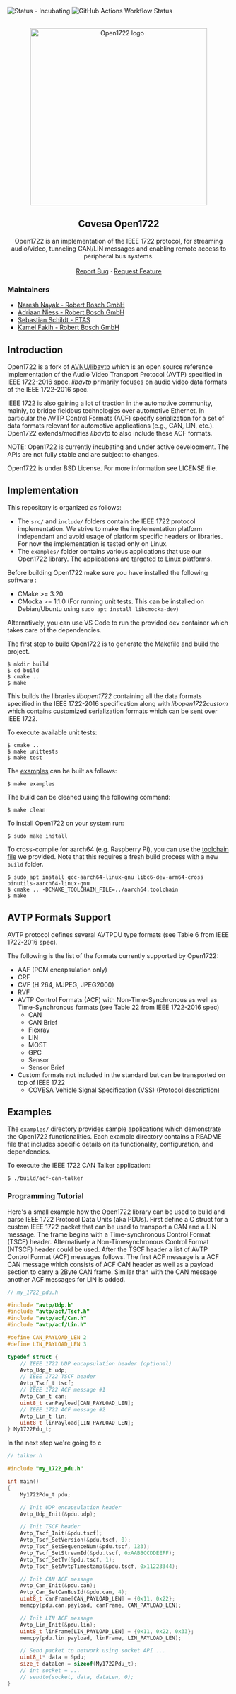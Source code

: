 ![Status - Incubating](https://img.shields.io/static/v1?label=Status&message=Incubating&color=FEFF3A&style=for-the-badge)
![GitHub Actions Workflow Status](https://img.shields.io/github/actions/workflow/status/COVESA/Open1722/build-all.yml?branch=main&style=for-the-badge)



<a name="readme-top"></a>

<!-- PROJECT LOGO -->
<br />
<div align="center">
  <a href="https://github.com/COVESA/Open1722">
    <img src="./logo/open1722logo.png" alt="Open1722 logo" width="400px">
  </a>

<h2 align="center">Covesa Open1722</h2>

  <p align="center">
    Open1722  is an implementation of the IEEE 1722 protocol, for streaming audio/video, tunneling CAN/LIN messages and enabling remote access to peripheral bus systems.
    <br />
    <br />
    <a href="https://github.com/COVESA/Open1722/issues">Report Bug</a>
    ·
    <a href="https://github.com/COVESA/Open1722/issues">Request Feature</a>
    </p>
</div>


### Maintainers

* [Naresh Nayak - Robert Bosch GmbH](https://github.com/nayakned)
* [Adriaan Niess - Robert Bosch GmbH](https://github.com/adriaan-niess)
* [Sebastian Schildt - ETAS](https://github.com/SebastianSchildt)
* [Kamel Fakih - Robert Bosch GmbH](https://github.com/kamelfakihh/)

## Introduction

Open1722 is a fork of [AVNU/libavtp](https://github.com/Avnu/libavtp) which is an open source reference implementation of the Audio Video Transport Protocol (AVTP) specified in IEEE 1722-2016 spec. _libavtp_ primarily focuses on audio video data formats of the IEEE 1722-2016 spec.

IEEE 1722 is also gaining a lot of traction in the automotive community, mainly, to bridge fieldbus technologies over automotive Ethernet. In particular the AVTP Control Formats (ACF) specify serialization for a set of data formats relevant for automotive applications (e.g., CAN, LIN, etc.). Open1722 extends/modifies _libavtp_ to also include these ACF formats.

NOTE: Open1722 is currently incubating and under active development. The APIs are not fully stable and are subject to changes.

Open1722 is under BSD License. For more information see LICENSE file.

## Implementation

This repository is organized as follows:
- The `src/` and `include/` folders contain the IEEE 1722 protocol implementation. We strive to make the implementation platform independant and avoid usage of platform specific headers or libraries. For now the implementation is tested only on Linux.
- The `examples/` folder contains various applications that use our Open1722 library. The applications are targeted to Linux platforms.

Before building Open1722 make sure you have installed the following software :
* CMake >= 3.20
* CMocka >= 1.1.0 (For running unit tests. This can be installed on Debian/Ubuntu using ```sudo apt install libcmocka-dev```)

Alternatively, you can use VS Code to run the provided dev container which takes care of the dependencies.

The first step to build Open1722 is to generate the Makefile and build the project.
```
$ mkdir build
$ cd build
$ cmake ..
$ make
```
This builds the libraries _libopen1722_ containing all the data formats specified in the IEEE 1722-2016 specification along with _libopen1722custom_ which contains customized serialization formats which can be sent over IEEE 1722.

To execute available unit tests:
```
$ cmake ..
$ make unittests
$ make test
```

The [examples](./examples/) can be built as follows:
```
$ make examples
```

The build can be cleaned using the following command:
```
$ make clean
```

To install Open1722 on your system run:
```
$ sudo make install
```

To cross-compile for aarch64 (e.g. Raspberry Pi), you can use the [toolchain file](./aarch64.toolchain) we provided. Note that this requires a fresh build process with a new ```build``` folder.
```
$ sudo apt install gcc-aarch64-linux-gnu libc6-dev-arm64-cross binutils-aarch64-linux-gnu
$ cmake .. -DCMAKE_TOOLCHAIN_FILE=../aarch64.toolchain
$ make
```

## AVTP Formats Support

AVTP protocol defines several AVTPDU type formats (see Table 6 from IEEE 1722-2016 spec).

The following is the list of the formats currently supported by Open1722:
 - AAF (PCM encapsulation only)
 - CRF
 - CVF (H.264, MJPEG, JPEG2000)
 - RVF
 - AVTP Control Formats (ACF) with Non-Time-Synchronous as well as Time-Synchronous formats (see Table 22 from IEEE 1722-2016 spec)
    - CAN
    - CAN Brief
    - Flexray
    - LIN
    - MOST
    - GPC
    - Sensor
    - Sensor Brief
  - Custom formats not included in the standard but can be transported on top of IEEE 1722
    - COVESA Vehicle Signal Specification (VSS) [(Protocol description)](./examples/acf-vss/protocol_description/acf-vss.md)

## Examples

The `examples/` directory provides sample applications which demonstrate the Open1722 functionalities. Each example directory contains a README file that includes specific details on its functionality, configuration, and dependencies.

To execute the IEEE 1722 CAN Talker application:
```
$ ./build/acf-can-talker
```

### Programming Tutorial

Here's a small example how the Open1722 library can be used to build and parse IEEE 1722 Protocol Data Units (aka PDUs). First define a C struct for a custom IEEE 1722 packet that can be used to transport a CAN and a LIN message. The frame begins with a Time-synchronous Control Format (TSCF) header. Alternatively a Non-Timesynchronous Control Format (NTSCF) header could be used. After the TSCF header a list of AVTP Control Format (ACF) messages follows. The first ACF message is a ACF CAN message which consists of ACF CAN header as well as a payload section to carry a 2Byte CAN frame. Similar than with the CAN message another ACF messages for LIN is added.

``` C
// my_1722_pdu.h

#include "avtp/Udp.h"
#include "avtp/acf/Tscf.h"
#include "avtp/acf/Can.h"
#include "avtp/acf/Lin.h"

#define CAN_PAYLOAD_LEN 2
#define LIN_PAYLOAD_LEN 3

typedef struct {
    // IEEE 1722 UDP encapsulation header (optional)
    Avtp_Udp_t udp;
    // IEEE 1722 TSCF header
    Avtp_Tscf_t tscf;
    // IEEE 1722 ACF message #1
    Avtp_Can_t can;
    uint8_t canPayload[CAN_PAYLOAD_LEN];
    // IEEE 1722 ACF message #2
    Avtp_Lin_t lin;
    uint8_t linPayload[LIN_PAYLOAD_LEN];
} My1722Pdu_t;
```

In the next step we're going to c

``` C
// talker.h

#include "my_1722_pdu.h"

int main()
{
    My1722Pdu_t pdu;

    // Init UDP encapsulation header
    Avtp_Udp_Init(&pdu.udp);

    // Init TSCF header
    Avtp_Tscf_Init(&pdu.tscf);
    Avtp_Tscf_SetVersion(&pdu.tscf, 0);
    Avtp_Tscf_SetSequenceNum(&pdu.tscf, 123);
    Avtp_Tscf_SetStreamId(&pdu.tscf, 0xAABBCCDDEEFF);
    Avtp_Tscf_SetTv(&pdu.tscf, 1);
    Avtp_Tscf_SetAvtpTimestamp(&pdu.tscf, 0x11223344);

    // Init CAN ACF message
    Avtp_Can_Init(&pdu.can);
    Avtp_Can_SetCanBusId(&pdu.can, 4);
    uint8_t canFrame[CAN_PAYLOAD_LEN] = {0x11, 0x22};
    memcpy(pdu.can.payload, canFrame, CAN_PAYLOAD_LEN);

    // Init LIN ACF message
    Avtp_Lin_Init(&pdu.lin);
    uint8_t linFrame[LIN_PAYLOAD_LEN] = {0x11, 0x22, 0x33};
    memcpy(pdu.lin.payload, linFrame, LIN_PAYLOAD_LEN);

    // Send packet to network using socket API ...
    uint8_t* data = &pdu;
    size_t dataLen = sizeof(My1722Pdu_t);
    // int socket = ...
    // sendto(socket, data, dataLen, 0);
}
```
